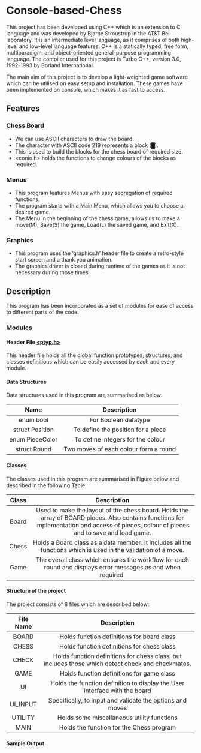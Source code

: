 # Console-based-Chess
This project has been developed using C++ which is an extension to C language and was developed by Bjarne Stroustrup in the AT&T Bell laboratory. It is an intermediate level language, as it comprises of both high-level and low-level language features. C++ is a statically typed, free form, multiparadigm, and object-oriented general-purpose programming language. The compiler used for this project is Turbo C++, version 3.0, 1992-1993 by Borland International.

The main aim of this project is to develop a light-weighted game software which can be utilised on easy setup and installation.  These games have been implemented on console, which makes it as fast to access.

## Features
### Chess Board
- We can use ASCII characters to draw the board.
- The character with ASCII code 219 represents a block (█).
- This is used to build the blocks for the chess board of required size.
- <conio.h> holds the functions to change colours of the blocks as required.
### Menus
- This program features Menus with easy segregation of required functions.
- The program starts with a Main Menu, which allows you to choose a desired game.
- The Menu in the beginning of the chess game, allows us to make a move(M), Save(S) the game, Load(L) the saved game, and Exit(X).
### Graphics 
- This program uses the ‘graphics.h’ header file to create a retro-style start screen and a thank you animation.
- The graphics driver is closed during runtime of the games as it is not necessary during those times. 

## Description
This program has been incorporated as a set of modules for ease of access to different parts of the code.
### Modules
#### Header File [<ptyp.h>]()
This header file holds all the global function prototypes, structures, and classes definitions which can be easily accessed by each and every module.
#### Data Structures
Data structures used in this program are summarised as below:


| Name | Description |
|:-------:|:---------:|
| enum bool | For Boolean datatype|
| struct Position | To define the position for a piece |
| enum PieceColor | To define integers for the colour  |
| struct Round | Two moves of each colour form a round |

#### Classes
The classes used in this program are summarised in Figure below and described in the following Table.

| Class | Description |
|:-----:|:-----------:|
| Board |	Used to make the layout of the chess board. Holds the array of BOARD pieces. Also contains functions for implementation and access of pieces, colour of pieces and to save and load game. |
| Chess |	Holds a Board class as a data member. It includes all the functions which is used in the validation of a move. |
| Game	| The overall class which ensures the workflow for each round and displays error messages as and when required. |

#### Structure of the project
The project consists of 8 files which are described below:

| File Name | Description |
|:---------:|:---------:|
| BOARD | Holds function definitions for board class |
| CHESS |	Holds function definitions for chess class |
| CHECK |	Holds function definitions for chess class, but includes those which detect check and checkmates. |
| GAME  |	Holds function definitions for game class |
|  UI   |	Holds the function definition to display the User interface with the board |
| UI_INPUT |	Specifically, to input and validate the options and moves |
| UTILITY |	Holds some miscellaneous utility functions |
| MAIN |	Holds the function for the Chess program |

#### Sample Output
